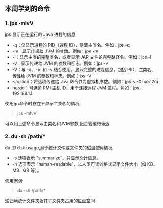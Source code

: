 ## 本周学到的命令
### 1. jps -mlvV
jps 显示正在运行的 Java 进程的信息
- -q：仅显示进程的 PID（进程 ID），隐藏主类名。例如：jps -q
- -m：显示传递给 JVM 的参数。例如：jps -m
- -l：显示主类的完整类名，或者显示 JAR 文件的完整路径名。例如：jps -l
- -v：显示传递给 JVM 的参数和标志。例如：jps -v
- -V：与 -q、-m 和 -v 结合使用，显示完整的进程信息，包括 PID、主类名、传递给 JVM 的参数和标志。例如：jps -V
- -Joption：将选项传递给 java 命令作为虚拟机参数。例如：jps -J-Xmx512m
- hostid：可选的 RMI 主机 ID，用于连接远程 JVM 进程。例如：jps -l 192.168.1.1

使用jps命令时存在不显示主类名的情况
>jps -mlvV 

可以用上述命令显示主类名和JVM参数,配合管道符筛选

### 2. du -sh /path/*
du 即 disk usage,用于统计文件或文件夹的磁盘使用情况
- -s 选项表示 "summarize"，只显示总计信息。
- -h 选项表示 "human-readable"，以人类可读的格式显示文件大小（如 KB、MB、GB 等）。

使用案例:

> du -sh /path/*

递归地统计文件夹及其子文件夹占用的磁盘空间
